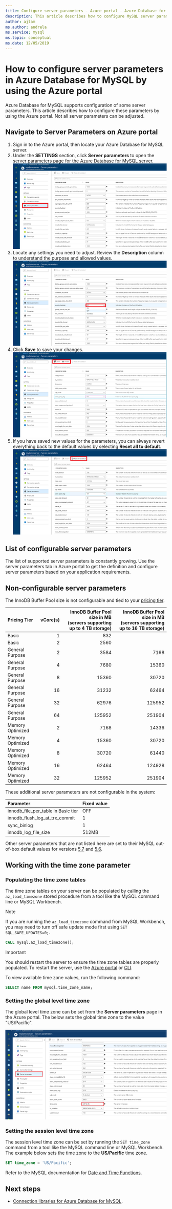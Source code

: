 ```yaml
---
title: Configure server parameters - Azure portal - Azure Database for MySQL
description: This article describes how to configure MySQL server parameters in Azure Database for MySQL using the Azure portal.
author: ajlam
ms.author: andrela
ms.service: mysql
ms.topic: conceptual
ms.date: 12/05/2019
---
```


# How to configure server parameters in Azure Database for MySQL by using the Azure portal

Azure Database for MySQL supports configuration of some server parameters. This article describes how to configure these parameters by using the Azure portal. Not all server parameters can be adjusted.

## Navigate to Server Parameters on Azure portal

1. Sign in to the Azure portal, then locate your Azure Database for MySQL server.
2. Under the **SETTINGS** section, click **Server parameters** to open the server parameters page for the Azure Database for MySQL server.
![Azure portal server parameters page](./media/howto-server-parameters/auzre-portal-server-parameters.png)
3. Locate any settings you need to adjust. Review the **Description** column to understand the purpose and allowed values.
![Enumerate drop down](./media/howto-server-parameters/3-toggle_parameter.png)
4. Click  **Save** to save your changes.
![Save or Discard changes](./media/howto-server-parameters/4-save_parameters.png)
5. If you have saved new values for the parameters, you can always revert everything back to the default values by selecting **Reset all to default**.
![Reset all to default](./media/howto-server-parameters/5-reset_parameters.png)

## List of configurable server parameters

The list of supported server parameters is constantly growing. Use the server parameters tab in Azure portal to get the definition and configure server parameters based on your application requirements.

## Non-configurable server parameters

The InnoDB Buffer Pool size is not configurable and tied to your [pricing tier](concepts-service-tiers.md).

|**Pricing Tier**|**vCore(s)**|**InnoDB Buffer Pool size in MB <br>(servers supporting up to 4 TB storage)**| **InnoDB Buffer Pool size in MB <br>(servers supporting up to 16 TB storage)**|
|:---|---:|---:|---:|
|Basic| 1| 832| |
|Basic| 2| 2560| |
|General Purpose| 2| 3584| 7168|
|General Purpose| 4| 7680| 15360|
|General Purpose| 8| 15360| 30720|
|General Purpose| 16| 31232| 62464|
|General Purpose| 32| 62976| 125952|
|General Purpose| 64| 125952| 251904|
|Memory Optimized| 2| 7168| 14336|
|Memory Optimized| 4| 15360| 30720|
|Memory Optimized| 8| 30720| 61440|
|Memory Optimized| 16| 62464| 124928|
|Memory Optimized| 32| 125952| 251904|

These additional server parameters are not configurable in the system:

|**Parameter**|**Fixed value**|
| :------------------------ | :-------- |
|innodb_file_per_table in Basic tier|OFF|
|innodb_flush_log_at_trx_commit|1|
|sync_binlog|1|
|innodb_log_file_size|512MB|

Other server parameters that are not listed here are set to their MySQL out-of-box default values for versions [5.7](https://dev.mysql.com/doc/refman/5.7/en/innodb-parameters.html) and [5.6](https://dev.mysql.com/doc/refman/5.6/en/innodb-parameters.html).

## Working with the time zone parameter

### Populating the time zone tables

The time zone tables on your server can be populated by calling the `az_load_timezone` stored procedure from a tool like the MySQL command line or MySQL Workbench.

> [!NOTE]
> If you are running the `az_load_timezone` command from MySQL Workbench, you may need to turn off safe update mode first using `SET SQL_SAFE_UPDATES=0;`.

```sql
CALL mysql.az_load_timezone();
```

> [!IMPORTANT]
> You should restart the server to ensure the time zone tables are properly populated. To restart the server, use the [Azure portal](howto-restart-server-portal.md) or [CLI](howto-restart-server-cli).

To view available time zone values, run the following command:

```sql
SELECT name FROM mysql.time_zone_name;
```

### Setting the global level time zone

The global level time zone can be set from the **Server parameters** page in the Azure portal. The below sets the global time zone to the value "US/Pacific".

![Set time zone parameter](./media/howto-server-parameters/timezone.png)

### Setting the session level time zone

The session level time zone can be set by running the `SET time_zone` command from a tool like the MySQL command line or MySQL Workbench. The example below sets the time zone to the **US/Pacific** time zone.

```sql
SET time_zone = 'US/Pacific';
```

Refer to the MySQL documentation for [Date and Time Functions](https://dev.mysql.com/doc/refman/5.7/en/date-and-time-functions.html#function_convert-tz).

## Next steps

- [Connection libraries for Azure Database for MySQL](concepts-connection-libraries.md).
